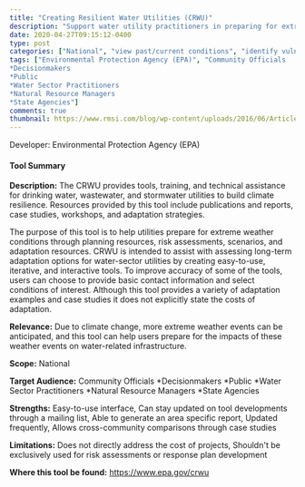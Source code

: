 ```yaml
---
title: "Creating Resilient Water Utilities (CRWU)"
description: "Support water utility practitioners in preparing for extreme weather events"
date: 2020-04-27T09:15:12-0400
type: post
categories: ["National", "view past/current conditions", "identify vulnerabilities", "options analysis", "end"]
tags: ["Environmental Protection Agency (EPA)", "Community Officials 
*Decisionmakers
*Public
*Water Sector Practitioners
*Natural Resource Managers
*State Agencies"]
comments: true
thumbnail: https://www.rmsi.com/blog/wp-content/uploads/2016/06/Article-04.jpg
---
```

Developer: Environmental Protection Agency (EPA)

#### Tool Summary
**Description:** The CRWU provides tools, training, and technical assistance for drinking water, wastewater, and stormwater utilities to build climate resilience. Resources provided by this tool include publications and reports, case studies, workshops, and adaptation strategies. 

The purpose of this tool is to help utilities prepare for extreme weather conditions through planning resources, risk assessments, scenarios, and adaptation resources. CRWU is intended to assist with assessing long-term adaptation options for water-sector utilities by creating easy-to-use, iterative, and interactive tools.  To improve accuracy of some of the tools, users can choose to provide basic contact information and select conditions of interest. Although this tool provides a variety of adaptation examples and case studies it does not explicitly state the costs of adaptation.

**Relevance:** Due to climate change, more extreme weather events can be anticipated, and this tool can help users prepare for the impacts of these weather events on water-related infrastructure.

**Scope:** National

**Target Audience:** Community Officials 
*Decisionmakers
*Public
*Water Sector Practitioners
*Natural Resource Managers
*State Agencies

**Strengths:** Easy-to-use interface, Can stay updated on tool developments through a mailing list, Able to generate an area specific report, Updated frequently, Allows cross-community comparisons through case studies

**Limitations:** Does not directly address the cost of projects, Shouldn't be exclusively used for risk assessments or response plan development

**Where this tool be found:** https://www.epa.gov/crwu
